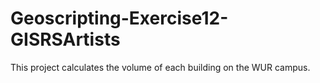 # Geoscripting-Exercise12-GISRSArtists

This project calculates the volume of each building on the WUR campus.